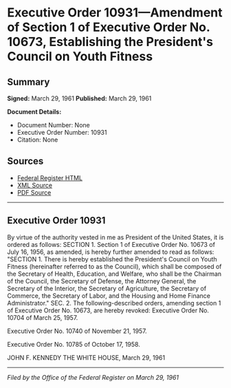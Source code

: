 # Executive Order 10931—Amendment of Section 1 of Executive Order No. 10673, Establishing the President's Council on Youth Fitness

## Summary

**Signed:** March 29, 1961
**Published:** March 29, 1961

**Document Details:**
- Document Number: None
- Executive Order Number: 10931
- Citation: None

## Sources
- [Federal Register HTML](https://www.presidency.ucsb.edu/documents/executive-order-10931-amendment-section-1-executive-order-no-10673-establishing-the)
- [XML Source](None)
- [PDF Source](None)

---

## Executive Order 10931

By virtue of the authority vested in me as President of the United States, it is ordered as follows:
SECTION 1. Section 1 of Executive Order No. 10673 of July 16, 1956, as amended, is hereby further amended to read as follows:
"SECTION 1. There is hereby established the President's Council on Youth Fitness (hereinafter referred to as the Council), which shall be composed of the Secretary of Health, Education, and Welfare, who shall be the Chairman of the Council, the Secretary of Defense, the Attorney General, the Secretary of the Interior, the Secretary of Agriculture, the Secretary of Commerce, the Secretary of Labor, and the Housing and Home Finance Administrator."
SEC. 2. The following-described orders, amending section 1 of Executive Order No. 10673, are hereby revoked:
Executive Order No. 10704 of March 25, 1957.

Executive Order No. 10740 of November 21, 1957.

Executive Order No. 10785 of October 17, 1958.

JOHN F. KENNEDY
THE WHITE HOUSE,
March 29, 1961

---

*Filed by the Office of the Federal Register on March 29, 1961*
